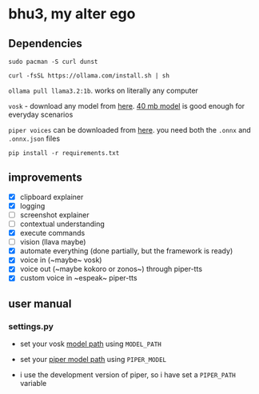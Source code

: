 # bhu3, my alter ego

## Dependencies
`sudo pacman -S curl dunst`

`curl -fsSL https://ollama.com/install.sh | sh`

`ollama pull llama3.2:1b`. works on literally any computer

`vosk` - download any model from [here](https://alphacephei.com/vosk/models). [40 mb model](https://alphacephei.com/vosk/models/vosk-model-small-en-us-0.15.zip) is good enough for everyday scenarios

`piper voices` can be downloaded from [here](https://huggingface.co/rhasspy/piper-voices/tree/main). you need both the `.onnx` and `.onnx.json` files

`pip install -r requirements.txt`

## improvements

- [x] clipboard explainer
- [x] logging
- [ ] screenshot explainer
- [ ] contextual understanding
- [x] execute commands
- [ ] vision (llava maybe)
- [x] automate everything (done partially, but the framework is ready)
- [x] voice in (~maybe~ vosk)
- [x] voice out (~maybe kokoro or zonos~) through piper-tts
- [x] custom voice in ~espeak~ piper-tts

## user manual

### settings.py

- set your vosk [model path](https://github.com/bhu1-103/alter-ego?tab=readme-ov-file#dependencies) using `MODEL_PATH`

- set your [piper model path](https://github.com/bhu1-103/alter-ego?tab=readme-ov-file#dependencies) using `PIPER_MODEL`

- i use the development version of piper, so i have set a `PIPER_PATH` variable
